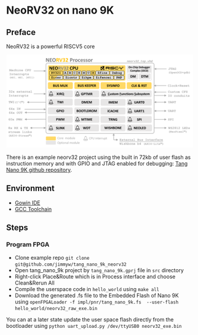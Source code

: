 # NeoRV32 on nano 9K

## Preface

NeoRV32 is a powerful RISCV5 core

![](https://github.com/stnolting/neorv32/raw/main/docs/figures/neorv32_processor.png)

There is an example neorv32 project using the built in 72kb of user flash as instruction memory and with GPIO and JTAG enabled for debugging: [Tang Nano 9K github repository](https://github.com/jimmyw/tang_nano_9k_neorv32).

## Environment

- [Gowin IDE](./../../common-doc/install-the-ide.md)
- [GCC Toolchain](https://stnolting.github.io/neorv32/ug/#_software_toolchain_setup)

## Steps

### Program FPGA

- Clone example repo `git clone git@github.com/jimmyw/tang_nano_9k_neorv32`
- Open tang_nano_9k project by `tang_nano_9k.gprj` file in `src` directory
- Right-click Place&Route which is in Process interface and choose Clean&Rerun All
- Compile the userspace code in `hello_world` using `make all`
- Download the generated .fs file to the Embedded Flash of Nano 9K using `openFPGALoader -f impl/pnr/tang_nano_9k.fs  --user-flash hello_world/neorv32_raw_exe.bin`

You can at a later state update the user space flash directly from the bootloader using `python uart_upload.py /dev/ttyUSB0 neorv32_exe.bin`

